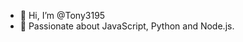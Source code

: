 - 👋 Hi, I’m @Tony3195
- 👀 Passionate about JavaScript, Python and Node.js.

<!---
Tony3195/Tony3195 is a ✨ special ✨ repository because its `README.md` (this file) appears on your GitHub profile.
You can click the Preview link to take a look at your changes.
--->
